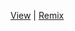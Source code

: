 [View](https://ithinkihaveacat.github.io/hello-world-html/)
|
[Remix](https://glitch.com/edit/#!/remix/clone-from-repo?&REPO_URL=https://github.com/ithinkihaveacat/hello-world-html.git)
